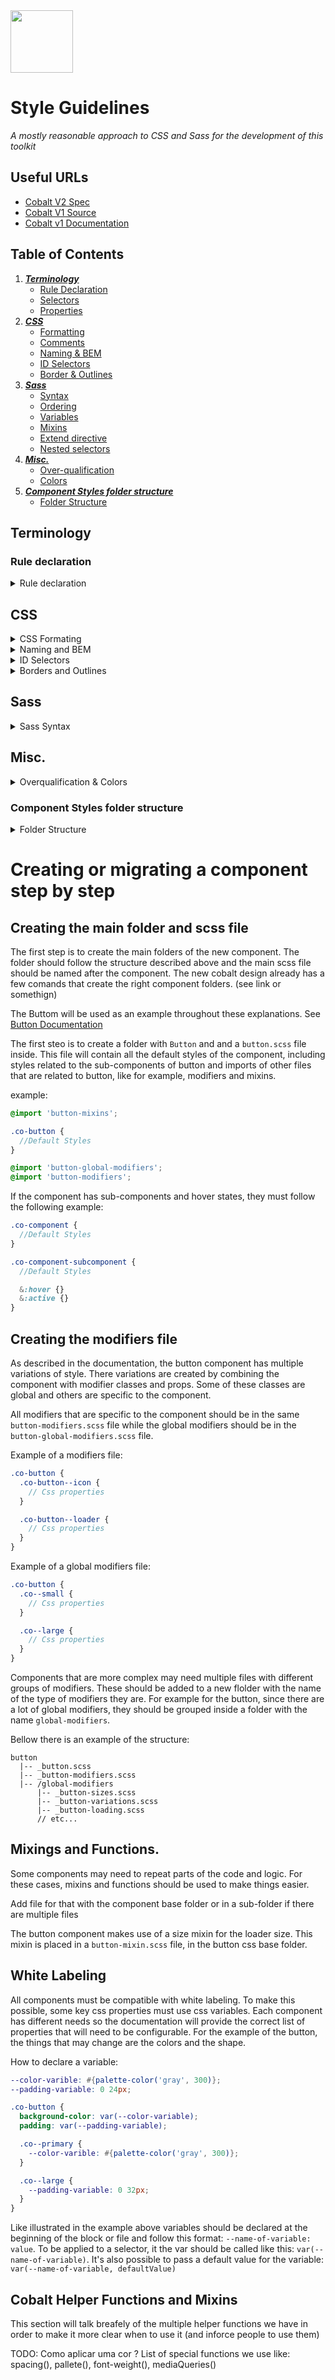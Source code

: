 <img src="cobalt.png" height="100" width="100"/>

# Style Guidelines

*A mostly reasonable approach to CSS and Sass for the development of this toolkit*

## Useful URLs

- [Cobalt V2 Spec](https://talkdesk.atlassian.net/wiki/spaces/COB/pages/1154680579/Design%2BDocumentation)
- [Cobalt V1 Source](https://github.com/Talkdesk/cobalt_design/)
- [Cobalt v1 Documentation](https://cobalt-design.talkdeskapp.com/)


## Table of Contents

  1. ***[Terminology](#terminology)***
      - [Rule Declaration](#rule-declaration)
      - [Selectors](#selectors)
      - [Properties](#properties)
  2. ***[CSS](#css)***
      - [Formatting](#formatting)
      - [Comments](#comments)
      - [Naming & BEM](#naming-and-bem)
      - [ID Selectors](#id-selectors)
      - [Border & Outlines](#border-and-outlines)
  3. ***[Sass](#sass)***
      - [Syntax](#syntax)
      - [Ordering](#ordering-of-property-declarations)
      - [Variables](#variables)
      - [Mixins](#mixins)
      - [Extend directive](#extend-directive)
      - [Nested selectors](#nested-selectors)
  4. ***[Misc.](#misc)***
      - [Over-qualification](#over-qualification)
      - [Colors](#colors)
  5. ***[Component Styles folder structure](#component-styles-folder-structure)***
      - [Folder Structure](#folder-structure)

## Terminology

### Rule declaration

<details>

<summary>Rule declaration</summary>

A “_rule declaration_” is the name given to a selector (or a group of selectors) with an accompanying group of properties. Here's an example:

```scss
.co-button {
  ...
  position: relative;
  min-height: 42px;
  ...
}
```

### Selectors

In a rule declaration, “_selectors_" are the bits that determine which elements in the _DOM tree_ will be styled by the defined properties. Selectors can match HTML elements, as well as an element's _class_, _ID_, or any of its attributes. Here are some examples of selectors:

```scss
.co-button {
  /* ... */
}

[aria-hidden] {
  /* ... */
}
```

### Properties

Finally, properties are what give the selected elements of a rule declaration their style. Properties are key-value pairs, and a rule declaration can contain one or more property declarations. Property declarations look like this:

```scss
/* some selector */ {
  position: relative;
  display: block;
}
```
</details>

## CSS

<details>

<summary>CSS Formating</summary>

- Use soft tabs (2 spaces) for indentation.
- Use dashes over camelCasing in class names. Underscores are OK if you're using BEM (see [BEM](#bem) below).
- When using multiple selectors in a rule declaration, give each selector its own line.
- Put a space before the opening brace `{` in rule declarations.
- In properties, put a space after, but not before, the `:` character.
- Put closing braces `}` of rule declarations on a new line.
- Put blank lines between rule declarations and between logical groups of properties.
- Do not use ID selectors (ever *).

\* - special exception is made for Cobalt Reacts Portals

***Bad***

```scss
.co-button {
  position: relative;
  min-height: 42px; ... }

.no, .nope, .not_good {
    // ...
}

#lol-no {
  // ...
}
```

***Good***

```scss
.co-button {
  position: relative;
  min-height: 42px;
  ...
}

.one,
.selector,
.per-line {
  // ...
}
```


**Property Ordering Declaration**

***Good***

```scss
.co-button {
  @include type-setting(smll);
  @include font-weight(medium);
  box-sizing: border-box;
  position: relative;
  display: inline-flex;
  justify-content: center;
  align-items: center;
  line-height: initial;
  vertical-align: middle;
  min-height: 42px;
  padding: 0 24px;
  border-radius: $border-radius;
  ...
}
```

***Acceptable***

```scss
.co-button {
  @include type-setting(small);
  @include font-weight(medium);

  box-sizing: border-box;
  position: relative;
  display: inline-flex;

  justify-content: center;
  align-items: center;
  line-height: initial;
  vertical-align: middle;

  min-height: 42px;
  padding: 0 24px;
  border-radius: $border-radius;
  ...
}
```

- Although, while not fully enforced, divide properties in logical groups within a selector block, in the following order:
  - Layout properties
  - Element geometry properties
  - Cosmetic properties
  - Behavioural properties
- Prefer line comments (`//` in Sass-land) to block comments.
- Prefer comments on their own line. Avoid end-of-line comments.
- Write detailed comments for code that isn't self-documenting:
  - Uses of z-index
  - Compatibility or browser-specific hacks
</details>

<details>

<summary>Naming and BEM</summary>

All styles developed through Cobalts Design System should be prefixed with `co-`. This communicates that the class developed specifically in/from this project and used only in its scope.

```scss
.co-card { }

.co-card--featured { }

.co-card__title { }

.co-card__content { }

.co--small {}
```

We encourage the use of BEM notation for these reasons:

- It helps create clear, strict relationships between CSS and HTML
- It helps us create reusable, composable components
- It allows for less nesting and lower specificity
- It helps in building scalable stylesheets

***BEM***, or “_Block-Element-Modifier_”, is a _naming convention_ for classes in _HTML_ and _CSS_. It was originally developed by _Yandex_ with large codebases and scalability in mind, and can serve as a solid set of guidelines for implementing _OOCSS_.
<br/>
- CSS Trick's [BEM 101](https://css-tricks.com/bem-101/)
- Harry Roberts' [introduction to BEM](http://csswizardry.com/2013/01/mindbemding-getting-your-head-round-bem-syntax/)


***Example***

```html
<article class="co-card co-card--featured">

  <h1 class="co-card__title">GLorem ipsum dolor</h1>

  <div class="co-card__content">
    <p>Vestibulum id ligula porta felis euismod semper.</p>
  </div>

</article>
```

```css
.co-card { }

.co-card--featured { }

.co-card__title { }

.co-card__content { }
```

- `.co-card` is the “block” and represents the higher-level component
- `.co-card__title` is an “element” and represents a descendant of `.co-card` that helps compose the block as a whole.
- `.co-card--featured` is a “modifier” and represents a different state or variation on the `.co-card` block.
- However in select use cases `.co-card.co--small` (even though it's an overqualification) is allowed - this is referrend within the theam as a global modiffier with a specific context;
</details>

<details>

<summary>ID Selectors</summary>

While it is possible to select elements by ID in CSS, it should generally be considered an anti-pattern. ID selectors introduce an unnecessarily high level of [specificity](https://developer.mozilla.org/en-US/docs/Web/CSS/Specificity) to your rule declarations, and they are not reusable.

For more on this subject, read [CSS Wizardry's article](http://csswizardry.com/2014/07/hacks-for-dealing-with-specificity/) on dealing with specificity.
</details>

<details>

<summary>Borders and Outlines</summary>

Since we do not know at first glance wether an certer border/outline or any other similar property is going to be transitioned it is deemed best practice to avoid _named_ empty values
Use `0` instead of `none` to specify that a style has no border:

***Bad***

```scss
.big-no-no {
  border: none;
}
```

***Good***

```scss
.good {
  border: 0;
}
```
</details>

## Sass

<details>

<summary>Sass Syntax</summary>

- Use the `.scss` syntax, never the original `.sass` syntax
- Order your regular CSS and `@include` declarations logically (see below)


### Ordering of property declarations

1. Property declarations

    List all standard property declarations, anything that isn't an `@include` or a nested selector.

    ```scss
    .co-button {
      background: var(--primary-600);
      // ...
    }
    ```

2. `@include` declarations & variables

    Grouping `@include`s at the start makes it easier to read the entire selector as well as allow for easier overriding of a giver elements styles.

    ```scss
    .co-button {
      @include example-mixin-include();
      // ...
      background-color: var(--primary-600);
      transition: background $default-anim-duration $default-anim-timing;
      // ...
    }
    ```

3. Nested selectors

    Nested selectors, _if necessary_, go last, and nothing goes after them. Add empty line between your rule declarations and nested selectors, as well as between adjacent nested selectors. Apply the same guidelines as above to your nested selectors.

    ```scss
    .co-button {
      //...

      &.co-button--modifier {
        margin-right: 10px;
      }
    }
    ```

### Variables

Use dash-cased variable names (e.g. `$my-variable`) over camelCased or snake_cased variable names. It is acceptable to prefix variable names that are intended to be used only within the same file with an underscore (e.g. `$_my-variable`).


### Mixins

Mixins should be used to DRY up your code, add clarity, or abstract complexity--in much the same way as well-named functions. Mixins that accept no arguments can be useful for this, but note that if you are not compressing your payload (e.g. gzip), this may contribute to unnecessary code duplication in the resulting styles.


### Extend directive

`@extend` should be minimized because it has unintuitive behavior, especially when used with nested selectors. Instead resort to placeholders (using the notation provided below) if the `@extend` behavior is required to help DRY your code and have a single source of truth.


### Nested selectors

***Do not nest selectors more than two levels deep!**

```scss
.main-container {
  .content {
    // STOP!
  }
}
```

When selectors become this long, you're likely writing CSS that is:

- Strongly coupled to the HTML (fragile) *—OR—*
- Overly specific (powerful) *—OR—*
- Not reusable

Again: ***never nest ID selectors!**

If you must use an ID selector in the first place (and you should really try not to), they should never be nested. If you find yourself doing this, you need to revisit your markup, or figure out why such strong specificity is needed. If you are writing well formed HTML and CSS, you should **never** need to do this.
</details>

## Misc.

<details>

<summary>Overqualification & Colors</summary>

### Colors

**Prefer longhand uppercase version of HEX colors whenever possible as it improves searchability.**

***Bad***

```scss
.wrong {
  background-color: #FFFFF;
}

.not-it-either {
  background-color: rgba(255,0,0,1);
}
```

***Good***

```scss
.correct {
  background-color: #FFFFFF;
}

.ta-da {
  background-color: #FF0000;
}
```

***Best***

```scss
.co-button {
  background-color: var(--primary-600);
}
```


### Over-qualification

***Avoid selector over-qualification***

CSS over-qualification of selectors adds unnecessary complexity and makes it harder to maintain simple styles.
If global styling is required opt for a classless approach, unless it's you absolutely require a more specific selector. (i.e. creating a global reset styles file or set of rules) (*)

***Bad***

```scss
a.wrong-link {
  text-decoration: underline;
}
```

***Good***

```scss
.correct-link {
  text-decoration: underline;
}
// OR (*)
a {
  text-decoration: underline;
}
```
</details>

### Component Styles folder structure


<!-- @TODO: make clear colors, imports and forlder structure will be fundamentally different here!!! (review new REPO - ask Nuno Maia or Daniel Sil) -->

<details>

<summary>Folder Structure</summary>

**WARNING:** _Do note that the folder structure is going to change moving on to Cobalt Design's V2 - and this is only a guideline for the existing folder structure and folder/file creation rules._

Everything you need is inside the _source_ folder`

- `sourc/assets` contains all the images and icons that Cobalt needs
- `sourc/sass` contains the SCSS files that will be the source to generate the CSS bundle.
- `source/web` contains the files that will be the source to generate the static web site and the components examples and documentation.


Rules to follow when organizing Components (`scss folder`).

- When a component has dependencies of another components, it needs to be on its own folder, under its parent.
- The main style file should be the component's name. This file is imported by `main.scss`. This should import all dependencies files. _(check navbar example)_.
- If the component is compatible with global modifiers, its scss needs to be placed on a separate file named `global-modifiers.scss`.
- All dependencies file should be prepended with the component's name followed by `-dependencyName`.

<br/>

***See the structure example below:**

```bash
...

CHANGELOG.md
/source
|-- /sass
    |-- /component
        |-- _component.scss
        |-- _component-dependencyA.scss
        |-- _component-global-modifiers.scss(*)
...
```
<br/>
\* - (this needs to be the last to be imported.)
</details>

# Creating or migrating a component step by step

## Creating the main folder and scss file

The first step is to create the main folders of the new component. The folder should follow the structure described above and the main scss file should be named after the component. The new cobalt design already has a few comands that create the right component folders. (see link or somethign)

The Buttom will be used as an example throughout these explanations. See [Button Documentation](https://talkdesk.atlassian.net/wiki/spaces/COB/pages/1173192818/New+page+Buttons)

The first steo is to create a folder with `Button` and and a `button.scss` file inside. This file will contain all the default styles of the component, including styles related to the sub-components of button and imports of other files that are related to button, like for example, modifiers and mixins.

example:
```scss
@import 'button-mixins';

.co-button {
  //Default Styles
}

@import 'button-global-modifiers';
@import 'button-modifiers';
```

If the component has sub-components and hover states, they must follow the following example:

```scss
.co-component {
  //Default Styles
}

.co-component-subcomponent {
  //Default Styles

  &:hover {}
  &:active {}
}
```

## Creating the modifiers file

As described in the documentation, the button component has multiple variations of style. There variations are created by combining the component with modifier classes and props. Some of these classes are global and others are specific to the component.

All modifiers that are specific to the component should be in the same `button-modifiers.scss` file while the global modifiers should be in the `button-global-modifiers.scss` file.

Example of a modifiers file:
```scss
.co-button {
  .co-button--icon {
    // Css properties
  }

  .co-button--loader {
    // Css properties
  }
}
```

Example of a global modifiers file:
```scss
.co-button {
  .co--small {
    // Css properties
  }

  .co--large {
    // Css properties
  }
}
```

Components that are more complex may need multiple files with different groups of modifiers. These should be added to a new flolder with the name of the type of modifiers they are. For example for the button, since there are a lot of global modifiers, they should be grouped inside a folder with the name `global-modifiers`.

Bellow there is an example of the structure:

```
button
  |-- _button.scss
  |-- _button-modifiers.scss
  |-- /global-modifiers
      |-- _button-sizes.scss
      |-- _button-variations.scss
      |-- _button-loading.scss
      // etc...
```

## Mixings and  Functions.
Some components may need to repeat parts of the code and logic. For these cases, mixins and functions should be used to make things easier.

Add file for that with the component base folder or in a sub-folder if there are multiple files

The button component makes use of a size mixin for the loader size. This mixin is placed in a `button-mixin.scss` file, in the button css base folder.


## White Labeling

All components must be compatible with white labeling. To make this possible, some key css properties must use css variables. Each component has different needs so the documentation will provide the correct list of properties that will need to be configurable.
For the example of the button, the things that may change are the colors and the shape.

How to declare a variable:

```scss
--color-varible: #{palette-color('gray', 300)};
--padding-variable: 0 24px;

.co-button {
  background-color: var(--color-variable);
  padding: var(--padding-variable);

  .co--primary {
    --color-varible: #{palette-color('gray', 300)};
  }

  .co--large {
    --padding-variable: 0 32px;
  }
}
```

Like illustrated in the example above variables should be declared at the beginning of the block or file and follow this format: `--name-of-variable: value`. To be applied to a selector, it the var should be called like this: `var(--name-of-variable)`. It's also possible to pass a default value for the variable: `var(--name-of-variable, defaultValue)`

## Cobalt Helper Functions and Mixins
This section will talk breafely of the multiple helper functions we have in order to make it more clear when to use it (and inforce people to use them)

TODO:
Como aplicar uma cor ?
List of special functions we use like:
spacing(),
pallete(),
font-weight(),
mediaQueries()
